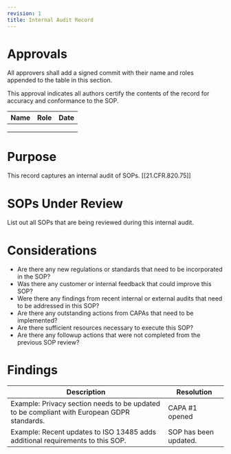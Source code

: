 ```yaml
---
revision: 1
title: Internal Audit Record
---
```

# Approvals

All approvers shall add a signed commit with their name and roles appended to the table in this section.

This approval indicates all authors certify the contents of the record for accuracy and conformance to the SOP.

| Name | Role | Date |
|---|---|---|
|      |      |      |
|      |      |      |
|      |      ||

# Purpose

This record captures an internal audit of SOPs. [[21.CFR.820.75]]

# SOPs Under Review

List out all SOPs that are being reviewed during this internal audit. 

# Considerations

- Are there any new regulations or standards that need to be incorporated in the SOP?
- Was there any customer or internal feedback that could improve this SOP?
- Were there any findings from recent internal or external audits that need to be addressed in this SOP?
- Are there any outstanding actions from CAPAs that need to be implemented?
- Are there sufficient resources necessary to execute this SOP?
- Are there any followup actions that were not completed from the previous SOP review?

# Findings

| Description                                                  | Resolution            |
| ------------------------------------------------------------ | --------------------- |
| Example: Privacy section needs to be updated to be compliant with European GDPR standards. | CAPA #1 opened        |
| Example: Recent updates to ISO 13485 adds additional requirements to this SOP. | SOP has been updated. |

